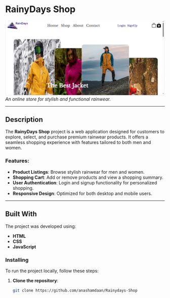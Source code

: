 # RainyDays Shop

![RainyDays Shop](/imags/rainydays-screenshot.png)  
*An online store for stylish and functional rainwear.*

---

## Description

The **RainyDays Shop** project is a web application designed for customers to explore, select, and purchase premium rainwear products. It offers a seamless shopping experience with features tailored to both men and women.

### Features:
- **Product Listings**: Browse stylish rainwear for men and women.
- **Shopping Cart**: Add or remove products and view a shopping summary.
- **User Authentication**: Login and signup functionality for personalized shopping.
- **Responsive Design**: Optimized for both desktop and mobile users.

---

## Built With
The project was developed using:
- **HTML** 
- **CSS** 
- **JavaScript** 



### Installing
To run the project locally, follow these steps:

1. **Clone the repository**:
   ```bash
   git clone https://github.com/anashamdaan/Rainydays-Shop


